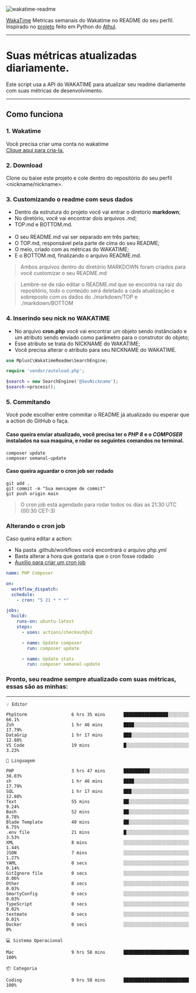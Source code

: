 ![wakatime-readme](https://socialify.git.ci/bymatheus/wakatime-readme/image?description=1&descriptionEditable=M%C3%A9tricas%20semanais%20do%20Wakatime%20no%20seu%20README%20de%20perfil.&font=KoHo&forks=1&language=1&owner=1&pattern=Signal&stargazers=1&theme=Dark)

[WakaTime](https://wakatime.com) Metricas semanais do Wakatime no README do seu perfil. <br>
Inspirado no [projeto](https://github.com/athul/waka-readme) feito em Python do [Athul](https://github.com/athul).
___

# Suas métricas atualizadas diariamente.
Este script usa a API do WAKATIME para atualizar seu readme diariamente com suas métricas de desenvolvimento.

___

## Como funciona

### 1. Wakatime
Você precisa criar uma conta no wakatime <br>
[Clique aqui para cria-la.](https://wakatime.com) 

### 2. Download
Clone ou baixe este projeto e cole dentro do repositório do seu perfil <nickname/nickname>.

### 3. Customizando o readme com seus dados
- Dentro da estrutura do projeto você vai entrar o diretorio **markdown**;  
- No diretório, você vai encontrar dois arquivos *.md*;
- TOP.md e BOTTOM.md.
<br><br>
- O seu README.md vai ser separado em três partes; 
- O TOP.md, responsável pela parte de cima do seu README;
- O meio, criado com as métricas do WAKATIME;
- E o BOTTOM.md, finalizando o arquivo README.md.<br>

> Ambos arquivos dentro do diretório MARKDOWN foram criados para você customizar o seu README.md

> Lembre-se de não editar o README.md que se encontra na raiz do repositório, todo o conteúdo será deletado a cada atualização e sobreposto com os dados do ./markdown/TOP e ./markdown/BOTTOM

### 4. Inserindo seu nick no WAKATIME
- No arquivo **cron.php** você vai encontrar um objeto sendo instânciado e um atributo sendo enviado como parâmetro para o construtor do objeto;
- Esse atributo se trata do NICKNAME do WAKATIME;
- Você precisa alterar o atributo para seu NICKNAME do WAKATIME.

```php
use MplusC\WakatimeReadme\SearchEngine;

require 'vendor/autoload.php';

$search = new SearchEngine('@SeuNickname');
$search->process();
```

### 5. Commitando
Você pode escolher entre commitar o README já atualizado ou esperar que a action do GitHub o faça. <br>

#### Caso queira enviar atualizado, você precisa ter o *PHP 8* e o *COMPOSER* instalados na sua maquina, e rodar os seguintes comandos no terminal.
```composer
composer update
composer semanal-update 
```

#### Caso queira aguardar o cron job ser rodado 
```git 
git add .
git commit -m "Sua mensagem de commit"
git push origin main
```

>O cron job está agendado para rodar todos os dias as 21:30 UTC (00:30 CET-3) 

### Alterando o cron job
Caso queira editar a action:

- Na pasta .github/workflows você encontrará o arquivo php.yml
- Basta alterar a hora que gostaria que o cron fosse rodado
- [Auxilio para criar um cron job](https://crontab.guru)

```yml
name: PHP Composer

on:
  workflow_dispatch:
  schedule:
    - cron: "5 21 * * *"

jobs:
  build:
    runs-on: ubuntu-latest
    steps:
      - uses: actions/checkout@v2

      - name: Update composer
        run: composer update

      - name: Update stats
        run: composer semanal-update
```

### Pronto, seu readme sempre atualizado com suas métricas, essas são as minhas:

___
```text
💡 Editor

PhpStorm                 6 hrs 35 mins       █████████████████░░░░░░░░      66.1%
Zsh                      1 hr 46 mins        ████░░░░░░░░░░░░░░░░░░░░░     17.79%
DataGrip                 1 hr 17 mins        ███░░░░░░░░░░░░░░░░░░░░░░     12.88%
VS Code                  19 mins             █░░░░░░░░░░░░░░░░░░░░░░░░      3.23%
```
```text
💬 Linguagem

PHP                      3 hrs 47 mins       ██████████░░░░░░░░░░░░░░░     38.03%
sh                       1 hr 46 mins        ████░░░░░░░░░░░░░░░░░░░░░     17.79%
SQL                      1 hr 17 mins        ███░░░░░░░░░░░░░░░░░░░░░░     12.88%
Text                     55 mins             ██░░░░░░░░░░░░░░░░░░░░░░░      9.24%
Bash                     52 mins             ██░░░░░░░░░░░░░░░░░░░░░░░      8.78%
Blade Template           40 mins             ██░░░░░░░░░░░░░░░░░░░░░░░      6.75%
.env file                21 mins             █░░░░░░░░░░░░░░░░░░░░░░░░      3.53%
XML                      8 mins              ░░░░░░░░░░░░░░░░░░░░░░░░░      1.44%
JSON                     7 mins              ░░░░░░░░░░░░░░░░░░░░░░░░░      1.27%
YAML                     0 secs              ░░░░░░░░░░░░░░░░░░░░░░░░░      0.14%
GitIgnore file           0 secs              ░░░░░░░░░░░░░░░░░░░░░░░░░      0.06%
Other                    0 secs              ░░░░░░░░░░░░░░░░░░░░░░░░░      0.03%
SmartyConfig             0 secs              ░░░░░░░░░░░░░░░░░░░░░░░░░      0.03%
TypeScript               0 secs              ░░░░░░░░░░░░░░░░░░░░░░░░░      0.02%
textmate                 0 secs              ░░░░░░░░░░░░░░░░░░░░░░░░░      0.01%
Docker                   0 secs              ░░░░░░░░░░░░░░░░░░░░░░░░░         0%
```
```text
💻 Sistema Operacional

Mac                      9 hrs 58 mins       █████████████████████████       100%
```
```text
📦 Categoria

Coding                   9 hrs 58 mins       █████████████████████████       100%
```
